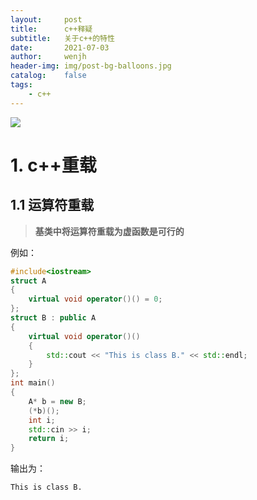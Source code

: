 ```yaml
---
layout:     post
title:      c++释疑
subtitle:   关于c++的特性
date:       2021-07-03
author:     wenjh
header-img: img/post-bg-balloons.jpg
catalog:    false
tags:
    - c++
---
```


![]({{site.baseurl}}/img/logo.png)

# 1. c++重载

## 1.1 运算符重载

> **基类中将运算符重载为虚函数是可行的**



例如：

```cpp
#include<iostream>
struct A
{
	virtual void operator()() = 0;
};
struct B : public A
{
	virtual void operator()()
	{
		std::cout << "This is class B." << std::endl;
	}
};
int main()
{
	A* b = new B;
	(*b)();
	int i;
	std::cin >> i;
	return i;
}
```



输出为：

```sh
This is class B.
```

